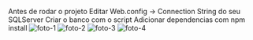 Antes de rodar o projeto
Editar Web.config -> Connection String do seu SQLServer
Criar o banco com o script
Adicionar dependencias com npm install
![foto-1](https://user-images.githubusercontent.com/34803141/58590845-6757cf00-823b-11e9-9386-b443aa780725.png)
![foto-2](https://user-images.githubusercontent.com/34803141/58590845-6757cf00-823b-11e9-9386-b443aa780725.png)
![foto-3](https://user-images.githubusercontent.com/34803141/58590845-6757cf00-823b-11e9-9386-b443aa780725.png)
![foto-4](https://user-images.githubusercontent.com/34803141/58590845-6757cf00-823b-11e9-9386-b443aa780725.png)
